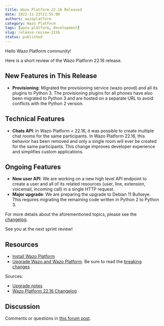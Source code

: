 ```yaml
---
title: Wazo Platform 22.16 Released
date: 2022-11-23T21:55:00
authors: wazoplatform
category: Wazo Platform
tags: [wazo-platform, development]
slug: release-review-2216
status: published
---
```


Hello Wazo Platform community!

Here is a short review of the Wazo Platform 22.16 release.

## New Features in This Release

- **Provisioning**: Migrated the provisioning service (wazo-provd) and all its plugins to Python 3.
  The provisioning plugins for all phones have also been migrated to Python 3 and are hosted on a
  separate URL to avoid conflicts with the Python 2 version.

## Technical Features

- **Chats API**: In Wazo Platform < 22.16, it was possible to create multiple chat rooms for the
  same participants. In Wazo Platform 22.16, this behavior has been removed and only a single room
  will ever be created for the same participants. This change improves developer experience and
  simplifies custom applications.

## Ongoing Features

- **New user API**: We are working on a new high level API endpoint to create a user and all of its
  related resources (user, line, extension, voicemail, incoming call) in a single HTTP request.
- **Major upgrade**: We are preparing the upgrade to Debian 11 Bullseye. This requires migrating the
  remaining code written in Python 2 to Python 3.

For more details about the aforementioned topics, please see the
[changelog](https://wazo-dev.atlassian.net/issues/?jql=project%3DWAZO%20AND%20fixVersion%3D22.16).

See you at the next sprint review!

<!-- truncate -->

## Resources

- [Install Wazo Platform](https://wazo-platform.org/use-cases)
- [Upgrade Wazo and Wazo Platform](/uc-doc/upgrade/). Be sure to read the
  [breaking changes](/uc-doc/upgrade/upgrade_notes#22-16)

Sources:

- [Upgrade notes](/uc-doc/upgrade/upgrade_notes#22-16)
- [Wazo Platform 22.16
  Changelog](https://wazo-dev.atlassian.net/issues/?jql=project%3DWAZO%20AND%20fixVersion%3D22.16)

## Discussion

Comments or questions in
[this forum post](https://wazo-platform.discourse.group/t/blog-wazo-platform-22-16-released).
